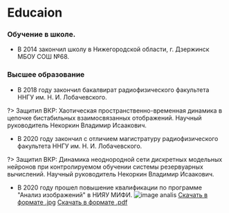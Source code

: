 # Educaion

### Обучение в школе.
* В 2014 закончил школу в Нижегородской области, г. Дзержинск МБОУ СОШ №68. 

### Высшее образование

* В 2018 году закончил бакалвират радиофизического факультета ННГУ им. Н. И. Лобачевского. 

?> Защитил ВКР: Хаотическая пространственно-временная динамика в цепочке бистабильных взаимосвязанных отображений. Научный руководитель Некоркин Владимир Исаакович. 

* В 2020 году закончил с отличием магистратуру радиофизического факультета ННГУ им. Н. И. Лобачевского.

?> Защитил ВКР: Динамика неоднородной сети дискретных модельных нейронов при контролируемом обучении системы резервуарных вычислений. Научный руководитель Некоркин Владимир Исаакович. 

* В 2020 году прошел повышение квалификации по программе "Анализ изображений" в НИЯУ МИФИ. 
![image analis](__media/image_analysis.jpg)
[Скачать в формате .jpg](https://drive.google.com/file/d/1Uj-esu6jV8BclNQhRart-tdm6075n7TY/view?usp=sharing)
[Скачать в формате .pdf](https://drive.google.com/file/d/10cS4wfenF9mVqQXVwwGdIz13_VPrN1r3/view?usp=sharing)

